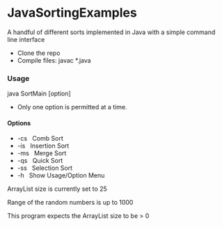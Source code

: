 # JavaSortingExamples
A handful of different sorts implemented in Java with a simple command line interface

- Clone the repo
- Compile files: javac \*.java

### Usage
java SortMain [option]
  - Only one option is permitted at a time.
  
#### Options
  - -cs   &nbsp;&nbsp;Comb Sort
  - -is   &nbsp;&nbsp;Insertion Sort
  - -ms   &nbsp;&nbsp;Merge Sort
  - -qs   &nbsp;&nbsp;Quick Sort
  - -ss   &nbsp;&nbsp;Selection Sort
  - -h    &nbsp;&nbsp;Show Usage/Option Menu
  
ArrayList size is currently set to 25

Range of the random numbers is up to 1000

This program expects the ArrayList size to be > 0
